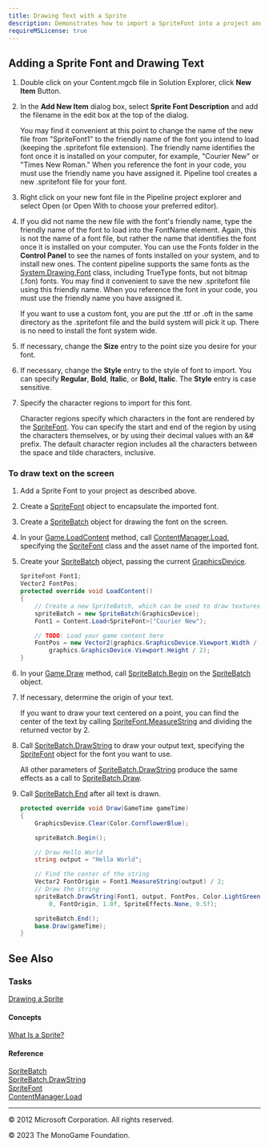 ```yaml
---
title: Drawing Text with a Sprite
description: Demonstrates how to import a SpriteFont into a project and to draw text using DrawString
requireMSLicense: true
---
```


## Adding a Sprite Font and Drawing Text

1. Double click on your Content.mgcb file in Solution Explorer, click **New Item** Button.

2. In the **Add New Item** dialog box, select **Sprite Font Description** and add the filename in the edit box at the top of the dialog.

   You may find it convenient at this point to change the name of the new file from "SpriteFont1" to the friendly name of the font you intend to load (keeping the .spritefont file extension). The friendly name identifies the font once it is installed on your computer, for example, "Courier New" or "Times New Roman." When you reference the font in your code, you must use the friendly name you have assigned it.
   Pipeline tool creates a new .spritefont file for your font.

3. Right click on your new font file in the Pipeline project explorer and select Open (or Open With to choose your preferred editor).

4. If you did not name the new file with the font's friendly name, type the friendly name of the font to load into the FontName element.
   Again, this is not the name of a font file, but rather the name that identifies the font once it is installed on your computer. You can use the Fonts folder in the **Control Panel** to see the names of fonts installed on your system, and to install new ones. The content pipeline supports the same fonts as the [System.Drawing.Font](http://msdn.microsoft.com/en-us/library/system.drawing.font.aspx) class, including TrueType fonts, but not bitmap (.fon) fonts. You may find it convenient to save the new .spritefont file using this friendly name. When you reference the font in your code, you must use the friendly name you have assigned it.

   If you want to use a custom font, you are put the .ttf or .oft in the same directory as the .spritefont file and the build system will pick it up. There is no need to install the font system wide.

5. If necessary, change the **Size** entry to the point size you desire for your font.

6. If necessary, change the **Style** entry to the style of font to import.
   You can specify **Regular**, **Bold**, **Italic**, or **Bold, Italic**. The **Style** entry is case sensitive.

7. Specify the character regions to import for this font.

   Character regions specify which characters in the font are rendered by the [SpriteFont](xref:Microsoft.Xna.Framework.Graphics.SpriteFont). You can specify the start and end of the region by using the characters themselves, or by using their decimal values with an &# prefix. The default character region includes all the characters between the space and tilde characters, inclusive.

### To draw text on the screen

1. Add a Sprite Font to your project as described above.

2. Create a [SpriteFont](xref:Microsoft.Xna.Framework.Graphics.SpriteFont) object to encapsulate the imported font.

3. Create a [SpriteBatch](xref:Microsoft.Xna.Framework.Graphics.SpriteBatch) object for drawing the font on the screen.

4. In your [Game.LoadContent](xref:Microsoft.Xna.Framework.Game#Microsoft_Xna_Framework_Game_LoadContent) method, call [ContentManager.Load](xref:Microsoft.Xna.Framework.Content.ContentManager#Microsoft_Xna_Framework_Content_ContentManager_Load__1_System_String_), specifying the [SpriteFont](xref:Microsoft.Xna.Framework.Graphics.SpriteFont) class and the asset name of the imported font.

5. Create your [SpriteBatch](xref:Microsoft.Xna.Framework.Graphics.SpriteBatch) object, passing the current [GraphicsDevice](xref:Microsoft.Xna.Framework.Graphics.GraphicsDevice).

    ```csharp
    SpriteFont Font1;
    Vector2 FontPos;
    protected override void LoadContent()
    {
        // Create a new SpriteBatch, which can be used to draw textures.
        spriteBatch = new SpriteBatch(GraphicsDevice);
        Font1 = Content.Load<SpriteFont>("Courier New");
    
        // TODO: Load your game content here            
        FontPos = new Vector2(graphics.GraphicsDevice.Viewport.Width / 2,
            graphics.GraphicsDevice.Viewport.Height / 2);
    }
    ```

6. In your [Game.Draw](xref:Microsoft.Xna.Framework.Game#Microsoft_Xna_Framework_Game_Draw_Microsoft_Xna_Framework_GameTime_) method, call [SpriteBatch.Begin](xref:Microsoft.Xna.Framework.Graphics.SpriteBatch#Microsoft_Xna_Framework_Graphics_SpriteBatch_Begin_Microsoft_Xna_Framework_Graphics_SpriteSortMode_Microsoft_Xna_Framework_Graphics_BlendState_Microsoft_Xna_Framework_Graphics_SamplerState_Microsoft_Xna_Framework_Graphics_DepthStencilState_Microsoft_Xna_Framework_Graphics_RasterizerState_Microsoft_Xna_Framework_Graphics_Effect_System_Nullable_Microsoft_Xna_Framework_Matrix__) on the [SpriteBatch](xref:Microsoft.Xna.Framework.Graphics.SpriteBatch) object.

7. If necessary, determine the origin of your text.

   If you want to draw your text centered on a point, you can find the center of the text by calling [SpriteFont.MeasureString](xref:Microsoft.Xna.Framework.Graphics.SpriteFont#Microsoft_Xna_Framework_Graphics_SpriteFont_MeasureString_System_String_) and dividing the returned vector by 2.

8. Call [SpriteBatch.DrawString](xref:Microsoft.Xna.Framework.Graphics.SpriteBatch#Microsoft_Xna_Framework_Graphics_SpriteBatch_DrawString_Microsoft_Xna_Framework_Graphics_SpriteFont_System_String_Microsoft_Xna_Framework_Vector2_Microsoft_Xna_Framework_Color_) to draw your output text, specifying the [SpriteFont](xref:Microsoft.Xna.Framework.Graphics.SpriteFont) object for the font you want to use.
  
   All other parameters of [SpriteBatch.DrawString](xref:Microsoft.Xna.Framework.Graphics.SpriteBatch#Microsoft_Xna_Framework_Graphics_SpriteBatch_DrawString_Microsoft_Xna_Framework_Graphics_SpriteFont_System_String_Microsoft_Xna_Framework_Vector2_Microsoft_Xna_Framework_Color_) produce the same effects as a call to [SpriteBatch.Draw](xref:Microsoft.Xna.Framework.Graphics.SpriteBatch#Microsoft_Xna_Framework_Graphics_SpriteBatch_Draw_Microsoft_Xna_Framework_Graphics_Texture2D_Microsoft_Xna_Framework_Vector2_Microsoft_Xna_Framework_Color_).

9. Call [SpriteBatch.End](xref:Microsoft.Xna.Framework.Graphics.SpriteBatch#Microsoft_Xna_Framework_Graphics_SpriteBatch_End) after all text is drawn.

    ```csharp
    protected override void Draw(GameTime gameTime)
    {
        GraphicsDevice.Clear(Color.CornflowerBlue);
    
        spriteBatch.Begin();
    
        // Draw Hello World
        string output = "Hello World";
    
        // Find the center of the string
        Vector2 FontOrigin = Font1.MeasureString(output) / 2;
        // Draw the string
        spriteBatch.DrawString(Font1, output, FontPos, Color.LightGreen,
            0, FontOrigin, 1.0f, SpriteEffects.None, 0.5f);
    
        spriteBatch.End();
        base.Draw(gameTime);
    }
    ```

## See Also

### Tasks

[Drawing a Sprite](HowTo_Draw_A_Sprite.md)  

#### Concepts

[What Is a Sprite?](../../whatis/graphics/WhatIs_Sprite.md)

#### Reference

[SpriteBatch](xref:Microsoft.Xna.Framework.Graphics.SpriteBatch)  
[SpriteBatch.DrawString](xref:Microsoft.Xna.Framework.Graphics.SpriteBatch#Microsoft_Xna_Framework_Graphics_SpriteBatch_DrawString_Microsoft_Xna_Framework_Graphics_SpriteFont_System_String_Microsoft_Xna_Framework_Vector2_Microsoft_Xna_Framework_Color_)  
[SpriteFont](xref:Microsoft.Xna.Framework.Graphics.SpriteFont)  
[ContentManager.Load](xref:Microsoft.Xna.Framework.Content.ContentManager#Microsoft_Xna_Framework_Content_ContentManager_Load__1_System_String_)  

---

© 2012 Microsoft Corporation. All rights reserved.

© 2023 The MonoGame Foundation.
